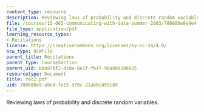```yaml
---
content_type: resource
description: Reviewing laws of probability and discrete random variables.
file: /courses/15-063-communicating-with-data-summer-2003/780880e9a9e4fa15379c21ab0c459c89_rec2.pdf
file_type: application/pdf
learning_resource_types:
- Recitations
license: https://creativecommons.org/licenses/by-nc-sa/4.0/
ocw_type: OCWFile
parent_title: Recitations
parent_type: CourseSection
parent_uid: b8a97bf2-d10a-8e1f-fb47-98a896190925
resourcetype: Document
title: rec2.pdf
uid: 780880e9-a9e4-fa15-379c-21ab0c459c89
---
```

Reviewing laws of probability and discrete random variables.